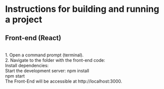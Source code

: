 # Instructions for building and running a project
## Front-end (React)

<BR>1. Open a command prompt (terminal).
<BR>2. Navigate to the folder with the front-end code:
<BR>Install dependencies:
<BR>Start the development server: npm install
<BR>npm start
<BR>The Front-End will be accessible at http://localhost:3000.
